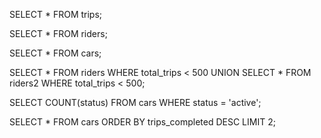 SELECT * FROM trips;

SELECT * FROM riders;

SELECT * FROM cars;

SELECT *
FROM riders
WHERE total_trips < 500
UNION
SELECT *
FROM riders2
WHERE total_trips < 500;

SELECT COUNT(status)
FROM cars
WHERE status = 'active';

SELECT *
FROM cars
ORDER BY trips_completed DESC
LIMIT 2;
